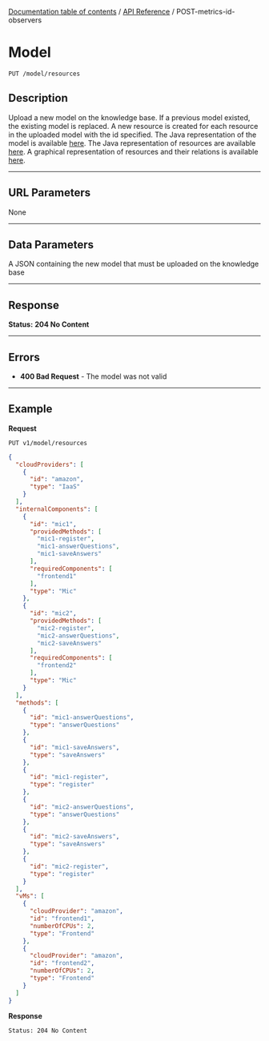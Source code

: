 [Documentation table of contents](../../TOC.md) / [API Reference](../../api.md) / POST-metrics-id-observers

# Model

	PUT /model/resources

## Description
Upload a new model on the knowledge base. If a previous model existed, the existing model is replaced. 
A new resource is created for each resource in the uploaded model with the id specified.
The Java representation of the model is available [here](https://github.com/deib-polimi/modaclouds-monitoring-manager/blob/master/src/main/java/it/polimi/modaclouds/monitoring/monitoring_manager/server/Model.java).
The Java representation of resources are available [here](https://github.com/deib-polimi/modaclouds-qos-models/tree/master/src/main/java/it/polimi/modaclouds/qos_models/monitoring_ontology).
A graphical representation of resources and their relations is available [here](https://github.com/deib-polimi/modaclouds-qos-models/blob/master/doc/user-manual.md#the-monitoring-ontology).

***

## URL Parameters

None

***

## Data Parameters

A JSON containing the new model that must be uploaded on the knowledge base

***

## Response

**Status:** **204 No Content**


***

## Errors

* **400 Bad Request** - The model was not valid

***

## Example
**Request**

	PUT v1/model/resources
	
``` json
{
  "cloudProviders": [
    {
      "id": "amazon", 
      "type": "IaaS"
    }
  ], 
  "internalComponents": [
    {
      "id": "mic1", 
      "providedMethods": [
        "mic1-register", 
        "mic1-answerQuestions", 
        "mic1-saveAnswers"
      ], 
      "requiredComponents": [
        "frontend1"
      ], 
      "type": "Mic"
    },
    {
      "id": "mic2", 
      "providedMethods": [
        "mic2-register", 
        "mic2-answerQuestions", 
        "mic2-saveAnswers"
      ], 
      "requiredComponents": [
        "frontend2"
      ], 
      "type": "Mic"
    }
  ], 
  "methods": [
    {
      "id": "mic1-answerQuestions", 
      "type": "answerQuestions"
    }, 
    {
      "id": "mic1-saveAnswers", 
      "type": "saveAnswers"
    }, 
    {
      "id": "mic1-register", 
      "type": "register"
    },
    {
      "id": "mic2-answerQuestions", 
      "type": "answerQuestions"
    }, 
    {
      "id": "mic2-saveAnswers", 
      "type": "saveAnswers"
    }, 
    {
      "id": "mic2-register", 
      "type": "register"
    }
  ], 
  "vMs": [
    {
      "cloudProvider": "amazon", 
      "id": "frontend1", 
      "numberOfCPUs": 2, 
      "type": "Frontend"
    },
    {
      "cloudProvider": "amazon", 
      "id": "frontend2", 
      "numberOfCPUs": 2, 
      "type": "Frontend"
    }
  ]
}
```

**Response**

	Status: 204 No Content
